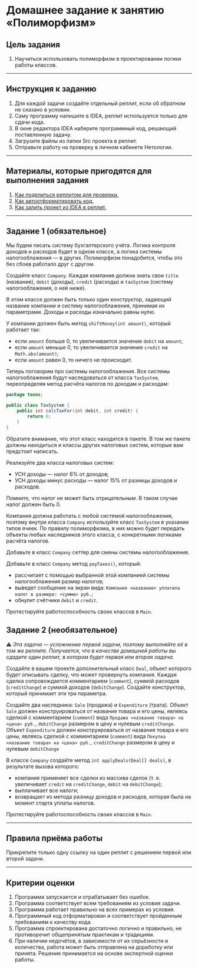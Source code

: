 # Домашнее задание к занятию «Полиморфизм»

## Цель задания

1. Научиться использовать полиморфизм в проектировании логики работы классов.

------

## Инструкция к заданию

1. Для каждой задачи создайте отдельный реплит, если об обратном не сказано в условии.
1. Саму программу напишите в IDEA, реплит используется только для сдачи кода.
3. В окне редактора IDEA наберите программный код, решающий поставленную задачу.
5. Загрузите файлы из папки Src проекта в реплит.
6. Отправьте работу на проверку в личном кабинете Нетологии.

------

## Материалы, которые пригодятся для выполнения задания

1. [Как поделиться реплитом для проверки.](https://github.com/netology-code/java-homeworks/blob/java-43/QA_ReplitShare.md)
2. [Как автоотформатировать код.](https://github.com/netology-code/java-homeworks/blob/java-43/QA_Format.md)
3. [Как залить проект из IDEA в реплит.](https://github.com/netology-code/java-homeworks/blob/java-43/QA_ReplitUpload.md)

------

## Задание 1 (обязательное)

Мы будем писать систему бухгалтерского учёта.
Логика контроля доходов и расходов будет в одном классе, а логика системы налогооблажения — в других.
Полиморфизм понадобится, чтобы это без сбоев работало друг с другом.

Создайте класс `Company`. Каждая компания должна знать свои `title` (название), `debit` (доходы), `credit` (расходы) и `taxSystem` (систему налогооблажения, о ней ниже).

В этом классе должен быть только один конструктор, задающий название компании и систему налогооблажения, принимая их параметрами. Доходы и расходы изначально равны нулю.

У компании должен быть метод `shiftMoney(int amount)`, который работает так:

* если `amount` больше 0, то увеличивается значение `debit` на `amount`;
* если `amount` меньше 0, то увеличивается значение `credit` на `Math.abs(amount)`;
* если `amount` равен 0, то ничего не происходит.

Теперь поговорим про системы налогооблажения.
Все системы налогооблажения будут наследоваться от класса `TaxSystem`, переопределяя метод расчёта налогов по доходам и расходам:

```java
package taxes;

public class TaxSystem {
    public int calcTaxFor(int debit, int credit) {
        return 0;
    }
}
```

Обратите внимание, что этот класс находится в пакете. В том же пакете должны находиться и классы других налоговых систем, которые вам предстоит написать.

Реализуйте два класса налоговых систем:

* УСН доходы — налог 6% от доходов;
* УСН доходы минус расходы — налог 15% от разницы доходов и расходов.

Помните, что налог не может быть отрицательным. В таком случае налог должен быть 0.

Компания должна работать с любой системой налогооблажения, поэтому внутри класса `Company` используйте класс `TaxSystem` в указании типов ячеек. По правилу полиморфизма, в них можно будет передать объекты любых наследников этого класса, с конкретными логиками расчёта налогов.

Добавьте в класс `Company` сеттер для смены системы налогооблажения.

Добавьте в класс `Company` метод `payTaxes()`, который:

* рассчитает с помощью выбранной этой компанией системы налогооблажения размер налогов;
* выведет сообщение на экран вида: `Компания <название> уплатила налог в размере: <сумма> руб.`;
* обнулит счётчики `debit` и `credit`.

Протестируйте работоспособность своих классов в `Main`.

## Задание 2 (необязательное)

:warning: _Эта задача — усложнение первой задачи, поэтому выполняйте её в том же реплите. Получается, что в качестве домашней работы вы сдадите один реплит, в котором будет первая или вторая задача._

Создайте в вашем проекте дополнительный класс `Deal`, объект которого будет описывать сделку, что может провернуть компания.
Каждая сделка сопровождается комментарием (`comment`), суммой расходов (`creditChange`) и суммой доходов (`debitChange`).
Создайте конструктор, который принимает эти три параметра.

Создайте два наследника: `Sale` (продажа) и `Expenditure` (трата). Объект `Sale` должен конструироваться от названия товара и его цены, являясь сделкой с комментарием (`comment`) вида `Продажа <название товара> на <цена> руб.`, `debitChange` размером в цену и нулевым `creditChange`. Объект `Expenditure` должен конструироваться от названия товара и его цены, являясь сделкой с комментарием (`comment`) вида `Покупка <название товара> на <цена> руб.`, `creditChange` размером в цену и нулевым `debitChange`

В классе `Company` создайте метод `int applyDeals(Deal[] deals)`, в результате вызова которого:

* компания применяет все сделки из массива сделок (т. е. увеличивает `credit` на `creditChange`, `debit` на `debitChange`);
* выплачивает все налоги;
* возвращает из метода разницу доходов и расходов, которая была на момент старта уплаты налогов.

Протестируйте работоспособность своих классов в `Main`.

------

## Правила приёма работы

Прикрепите только одну ссылку на один реплит с решением первой или второй задачи.

------

## Критерии оценки

1. Программа запускается и отрабатывает без ошибок.
2. Программа соответствует всем требованиям из условия задачи.
3. Программа работает правильно на всех примерах из условия.
4. Программный код отформатирован и соответствует пройденным требованиям к качеству кода.
5. Программа спроектирована достаточно логично и правильно, не противоречит общепринятым практикам и традициям.
6. При наличии недочётов, в зависимости от их серьёзности и количества, работа может быть отправлена на доработку или принята. Решение принимается на основе экспертной оценки работы.



